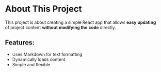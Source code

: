 # About This Project

This project is about creating a simple React app that allows **easy updating** of project content **without modifying the code** directly.

## Features:
- Uses Markdown for text formatting
- Dynamically loads content
- Simple and flexible
